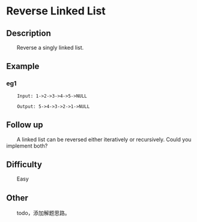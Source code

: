 # Reverse Linked List

## Description

&emsp;&emsp;Reverse a singly linked list.

## Example

### eg1

```
    Input: 1->2->3->4->5->NULL
    
    Output: 5->4->3->2->1->NULL
```

## Follow up

&emsp;&emsp;A linked list can be reversed either iteratively or recursively. Could you implement both?

## Difficulty

&emsp;&emsp;Easy

## Other

&emsp;&emsp;todo，添加解题思路。